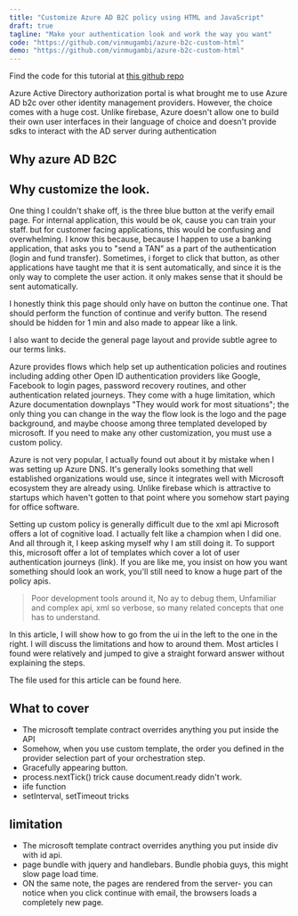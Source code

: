 ```yaml
---
title: "Customize Azure AD B2C policy using HTML and JavaScript"
draft: true
tagline: "Make your authentication look and work the way you want"
code: "https://github.com/vinmugambi/azure-b2c-custom-html"
demo: "https://github.com/vinmugambi/azure-b2c-custom-html"
---
```


<notice>
Find the code for this tutorial at <a href="https://github.com/vinmugambi/azure-b2c-custom-html"> this github repo </a>

</notice>

Azure Active Directory authorization portal is what brought me to use Azure AD b2c over other identity management providers. However, the choice comes with a huge cost. Unlike firebase, Azure doesn't allow one to build their own user interfaces in their language of choice and doesn't provide sdks to interact with the AD server during authentication

## Why azure AD B2C

## Why customize the look.

One thing I couldn't shake off, is the three blue button at the verify email page. For internal application, this would be ok, cause you can train your staff. but for customer facing applications, this would be confusing and overwhelming.  I know this because, because I happen to use a banking application, that asks you to  "send a TAN" as a part of the authentication (login and fund transfer). Sometimes, i forget to click that button, as other applications have taught me that it is sent automatically, and since it is the only way to complete the user action. it only makes sense that it should be sent automatically. 

I honestly think this page should only have on button the continue one. That should perform the function of continue and verify button. The resend should be hidden for 1 min and also made to appear like a link.

I also want to decide the general page layout and provide subtle agree to our terms links.

Azure provides flows which help set up authentication policies and routines including adding other Open ID authentication providers like Google, Facebook to login pages, password recovery routines, and other authentication related journeys. They come with a huge limitation, which Azure documentation downplays "They would work for most situations"; the only thing you can change in the way the flow look is the logo and the page background, and maybe choose among three templated developed by microsoft. If you need to make any other customization, you must use a custom policy.

Azure is not very popular, I actually found out about it by mistake when I was setting up Azure DNS. It's generally looks something that well established organizations would use, since it integrates well with Microsoft ecosystem they are already using. Unlike firebase which is attractive to startups which haven't gotten to that point where you somehow start paying for office software.

Setting up custom policy is generally difficult due to the xml api Microsoft offers a lot of cognitive load. I actually felt like a champion when I did one. And all through it, I keep asking myself why I am still doing it. To support this, microsoft offer a lot of templates which cover a lot of user authentication journeys (link). If you are like me, you insist on how you want something should look an work, you'll still need to know a huge part of the policy apis.

> Poor development tools around it, No ay to debug them, Unfamiliar and complex api, xml so verbose, so many related concepts that one has to understand.

In this article, I will show how to go from the ui in the left to the one in the right. I will discuss the limitations and how to around them. Most articles I found were relatively and jumped to give a straight forward answer without explaining the steps.

The file used for this article can be found here.

## What to cover
- The microsoft template contract overrides anything you put inside the API
- Somehow, when you use custom template, the order you defined in the provider selection part of your orchestration step.
- Gracefully appearing button.
- process.nextTick() trick cause document.ready didn't work.
- iife function
- setInterval, setTimeout tricks

## limitation
 - The microsoft template contract overrides anything you put inside div with id api.
 - page bundle with jquery and handlebars. Bundle phobia guys, this might slow page load time. 
 - ON the same note, the pages are rendered from the server- you can notice when you click continue with email, the browsers loads a completely new page.
